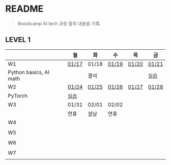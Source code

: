 # README

> Boostcamp AI tech 과정 중의 내용을 기록.



## LEVEL 1

|                        | 월                                                           | 화                                                           | 수                                                           | 목                                                           | 금                                                           |
| ---------------------- | ------------------------------------------------------------ | ------------------------------------------------------------ | ------------------------------------------------------------ | ------------------------------------------------------------ | ------------------------------------------------------------ |
| W1                     | [01/17](https://github.com/YJ0522771/TIL/blob/master/Study%20Note/Boostcamp%20AI%20tech/Level1/0117.md) | 01/18                                                        | [01/19](https://github.com/YJ0522771/TIL/blob/master/Study%20Note/Boostcamp%20AI%20tech/Level1/0119.md) | [01/20](https://github.com/YJ0522771/TIL/blob/master/Study%20Note/Boostcamp%20AI%20tech/Level1/0120.md) | [01/21](https://github.com/YJ0522771/TIL/blob/master/Study%20Note/Boostcamp%20AI%20tech/Level1/0121.md) |
| Python basics, AI math |                                                              | 결석                                                         |                                                              |                                                              | [실습](https://github.com/YJ0522771/TIL/blob/master/Study%20Note/Boostcamp%20AI%20tech/Level1/0121.ipynb) |
| W2                     | [01/24](https://github.com/YJ0522771/TIL/blob/master/Study%20Note/Boostcamp%20AI%20tech/Level1/0124.md) | [01/25](https://github.com/YJ0522771/TIL/blob/master/Study%20Note/Boostcamp%20AI%20tech/Level1/0125.md) | [01/26](https://github.com/YJ0522771/TIL/blob/master/Study%20Note/Boostcamp%20AI%20tech/Level1/0126.md) | [01/27](https://github.com/YJ0522771/TIL/blob/master/Study%20Note/Boostcamp%20AI%20tech/Level1/0127.md) | [01/28](https://github.com/YJ0522771/TIL/blob/master/Study%20Note/Boostcamp%20AI%20tech/Level1/0128.md) |
| PyTorch                | [실습](https://github.com/YJ0522771/TIL/blob/master/Study%20Note/Boostcamp%20AI%20tech/Level1/0124.ipynb) |                                                              |                                                              |                                                              |                                                              |
| W3                     | 01/31                                                        | 02/01                                                        | 02/02                                                        |                                                              |                                                              |
|                        | 연휴                                                         | 설날                                                         | 연휴                                                         |                                                              |                                                              |
| W4                     |                                                              |                                                              |                                                              |                                                              |                                                              |
|                        |                                                              |                                                              |                                                              |                                                              |                                                              |
| W5                     |                                                              |                                                              |                                                              |                                                              |                                                              |
|                        |                                                              |                                                              |                                                              |                                                              |                                                              |
| W6                     |                                                              |                                                              |                                                              |                                                              |                                                              |
|                        |                                                              |                                                              |                                                              |                                                              |                                                              |
| W7                     |                                                              |                                                              |                                                              |                                                              |                                                              |
|                        |                                                              |                                                              |                                                              |                                                              |                                                              |

